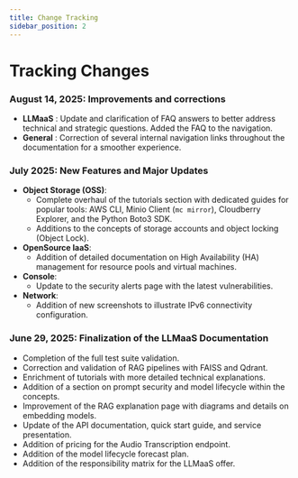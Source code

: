 ```yaml
---
title: Change Tracking
sidebar_position: 2
---
```


# Tracking Changes

### August 14, 2025: Improvements and corrections

- **LLMaaS** : Update and clarification of FAQ answers to better address technical and strategic questions. Added the FAQ to the navigation.
- **General** : Correction of several internal navigation links throughout the documentation for a smoother experience.

### July 2025: New Features and Major Updates

- **Object Storage (OSS)**:
    - Complete overhaul of the tutorials section with dedicated guides for popular tools: AWS CLI, Minio Client (`mc mirror`), Cloudberry Explorer, and the Python Boto3 SDK.
    - Additions to the concepts of storage accounts and object locking (Object Lock).
- **OpenSource IaaS**:
    - Addition of detailed documentation on High Availability (HA) management for resource pools and virtual machines.
- **Console**:
    - Update to the security alerts page with the latest vulnerabilities.
- **Network**:
    - Addition of new screenshots to illustrate IPv6 connectivity configuration.

### June 29, 2025: Finalization of the LLMaaS Documentation

- Completion of the full test suite validation.
- Correction and validation of RAG pipelines with FAISS and Qdrant.
- Enrichment of tutorials with more detailed technical explanations.
- Addition of a section on prompt security and model lifecycle within the concepts.
- Improvement of the RAG explanation page with diagrams and details on embedding models.
- Update of the API documentation, quick start guide, and service presentation.
- Addition of pricing for the Audio Transcription endpoint.
- Addition of the model lifecycle forecast plan.
- Addition of the responsibility matrix for the LLMaaS offer.